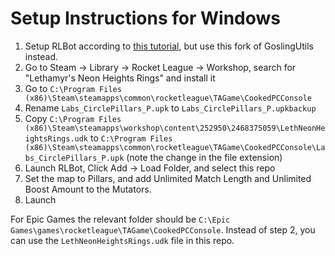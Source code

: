 # Setup Instructions for Windows
1. Setup RLBot according to [this tutorial](https://www.youtube.com/playlist?list=PL2MGDOTjPtl8fuoXmqxTmASW1ZtrPEXQ2), but use this fork of GoslingUtils instead.
2. Go to Steam -> Library -> Rocket League -> Workshop, search for "Lethamyr's Neon Heights Rings" and install it
3. Go to `C:\Program Files (x86)\Steam\steamapps\common\rocketleague\TAGame\CookedPCConsole`
4. Rename `Labs_CirclePillars_P.upk` to `Labs_CirclePillars_P.upkbackup`
6. Copy `C:\Program Files (x86)\Steam\steamapps\workshop\content\252950\2468375059\LethNeonHeightsRings.udk` to `C:\Program Files (x86)\Steam\steamapps\common\rocketleague\TAGame\CookedPCConsole\Labs_CirclePillars_P.upk` (note the change in the file extension)
7. Launch RLBot, Click Add -> Load Folder, and select this repo
8. Set the map to Pillars, and add Unlimited Match Length and Unlimited Boost Amount to the Mutators.
9. Launch

For Epic Games the relevant folder should be `C:\Epic Games\games\rocketleague\TAGame\CookedPCConsole`. Instead of step 2, you can use the `LethNeonHeightsRings.udk` file in this repo.
